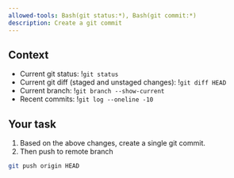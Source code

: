 ```yaml
---
allowed-tools: Bash(git status:*), Bash(git commit:*)
description: Create a git commit
---
```


## Context

- Current git status: !`git status`
- Current git diff (staged and unstaged changes): !`git diff HEAD`
- Current branch: !`git branch --show-current`
- Recent commits: !`git log --oneline -10`

## Your task

1. Based on the above changes, create a single git commit.
2. Then push to remote branch
```bash
git push origin HEAD
```
